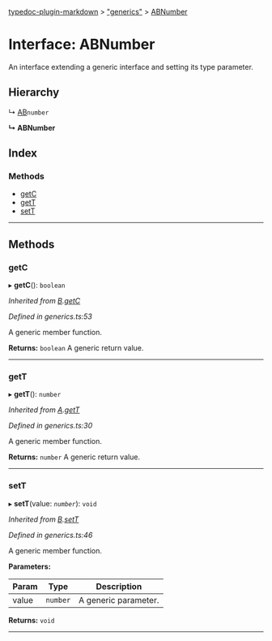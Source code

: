 [typedoc-plugin-markdown](../README.md) > ["generics"](../modules/_generics_.md) > [ABNumber](../interfaces/_generics_.abnumber.md)

# Interface: ABNumber

An interface extending a generic interface and setting its type parameter.

## Hierarchy

↳  [AB](_generics_.ab.md)`number`

**↳ ABNumber**

## Index

### Methods

* [getC](_generics_.abnumber.md#getc)
* [getT](_generics_.abnumber.md#gett)
* [setT](_generics_.abnumber.md#sett)

---

## Methods

<a id="getc"></a>

###  getC

▸ **getC**(): `boolean`

*Inherited from [B](_generics_.b.md).[getC](_generics_.b.md#getc)*

*Defined in generics.ts:53*

A generic member function.

**Returns:** `boolean`
A generic return value.

___

<a id="gett"></a>

###  getT

▸ **getT**(): `number`

*Inherited from [A](_generics_.a.md).[getT](_generics_.a.md#gett)*

*Defined in generics.ts:30*

A generic member function.

**Returns:** `number`
A generic return value.

___

<a id="sett"></a>

###  setT

▸ **setT**(value: *`number`*): `void`

*Inherited from [B](_generics_.b.md).[setT](_generics_.b.md#sett)*

*Defined in generics.ts:46*

A generic member function.

**Parameters:**

| Param | Type | Description |
| ------ | ------ | ------ |
| value | `number`   |  A generic parameter. |

**Returns:** `void`

___

